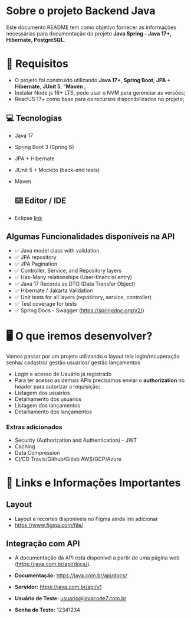 # Sobre o projeto Backend Java

Este documento README tem como objetivo fornecer as informações necessárias para documentação do projeto **Java Spring - Java 17+, Hibernate, PostgreSQL**.

# 🚨 Requisitos
- O projeto foi construído utilizando  **Java 17+**,  **Spring Boot**, **JPA + Hibernate**, **JUnit 5**, "**Maven** ;
- Instalar Node.js 16+ LTS, pode usar o NVM para gerenciar as versões;
- ReactJS 17+ como base para os recursos disponibilizados no projeto;

## 💻 Tecnologias
- Java 17
- Spring Boot 3 (Spring 6)
- JPA + Hibernate
- JUnit 5 + Mockito (back-end tests)
- Maven

  ## ⌨️ Editor / IDE
- Eclipse [link](https://marketplace.visualstudio.com/items?itemName=loiane.java-spring-extension-pack)

## Algumas Funcionalidades disponíveis na API

- ✅ Java model class with validation
- ✅ JPA repository
- ✅ JPA Pagination
- ✅ Controller, Service, and Repository layers
- ✅ Has-Many relationships (User-financial entry)
- ✅ Java 17 Records as DTO (Data Transfer Object)
- ✅ Hibernate / Jakarta Validation
- ✅ Unit tests for all layers (repository, service, controller)
- ✅ Test coverage for tests
- ✅ Spring Docs - Swagger (https://springdoc.org/v2/)

# 🖥 O que iremos desenvolver?

Vamos passar por um projeto utilizando o layout tela login/recuperação senha/ cadastro/ gestão usuarios/ gestão lançamentos

- Login e acesso de Usuário já registrado
- Para ter acesso as demais APIs precisamos enviar o **authorization** no header para autorizar a requisição;
- Listagem dos usuários
- Detalhamento dos usuarios
- Listagem dos lançamentos
- Detalhamento dos lançamentos

### Extras adicionados

- Security (Authorization and Authentication) - JWT
- Caching
- Data Compression
- CI/CD Travis/Github/Gitlab AWS/GCP/Azure

# 🔗 Links e Informações Importantes

## Layout

- Layout e recortes disponíveis no Figma ainda irei adicionar
- https://www.figma.com/file/

## Integração com API

- A documentação da API está disponível a partir de uma página web (https://java.com.br/api/docs/).

- **Documentação:** https://java.com.br/api/docs/
- **Servidor:** https://java.com.br/api/v1
- **Usuário de Teste:** usuario@javacode7.com.br
- **Senha de Teste:** 12341234
